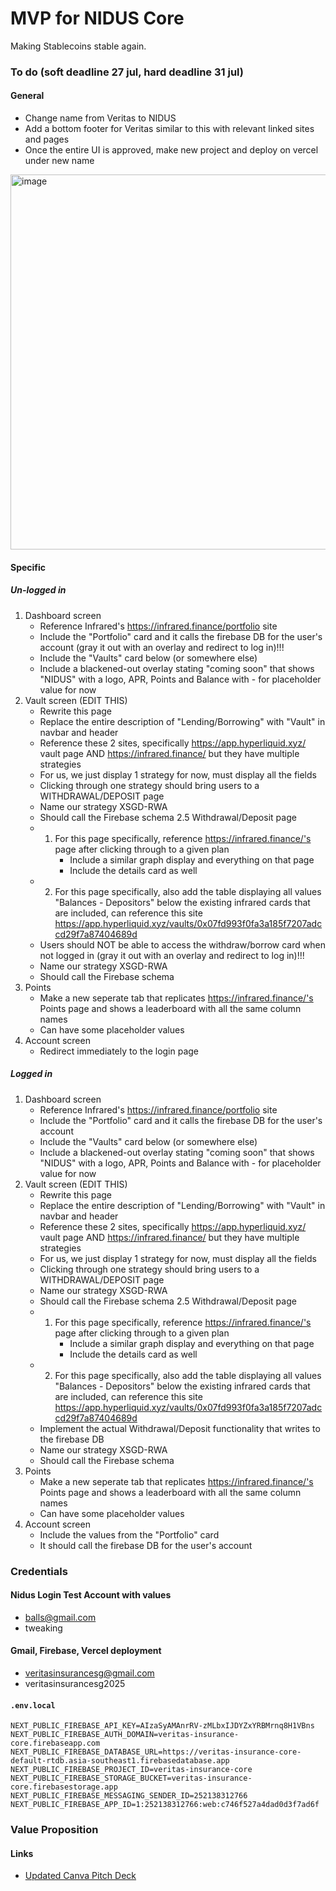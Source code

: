# MVP for NIDUS Core

Making Stablecoins stable again.

### To do (soft deadline 27 jul, hard deadline 31 jul)

#### General

* Change name from Veritas to NIDUS
* Add a bottom footer for Veritas similar to this with relevant linked sites and pages
* Once the entire UI is approved, make new project and deploy on vercel under new name

<img width="600" alt="image" src="https://github.com/user-attachments/assets/497dffa1-3464-4693-859b-cc662a878833" />

#### Specific

##### Un-logged in

1. Dashboard screen
    * Reference Infrared's https://infrared.finance/portfolio site
    * Include the "Portfolio" card and it calls the firebase DB for the user's account (gray it out with an overlay and redirect to log in)!!!
    * Include the "Vaults" card below (or somewhere else) 
    * Include a blackened-out overlay stating "coming soon" that shows "NIDUS" with a logo, APR, Points and Balance with - for placeholder value for now 
2. Vault screen (EDIT THIS)
    * Rewrite this page 
    * Replace the entire description of "Lending/Borrowing" with "Vault" in navbar and header 
    * Reference these 2 sites, specifically https://app.hyperliquid.xyz/ vault page AND https://infrared.finance/ but they have multiple strategies
    * For us, we just display 1 strategy for now, must display all the fields
    * Clicking through one strategy should bring users to a WITHDRAWAL/DEPOSIT page 
    * Name our strategy XSGD-RWA 
    * Should call the Firebase schema 
2.5 Withdrawal/Deposit page 
     * 1. For this page specifically, reference https://infrared.finance/'s page after clicking through to a given plan
          * Include a similar graph display and everything on that page 
          * Include the details card as well
     * 2. For this page specifically, also add the table displaying all values "Balances - Depositors" below the existing infrared cards that are included, can reference this site https://app.hyperliquid.xyz/vaults/0x07fd993f0fa3a185f7207adccd29f7a87404689d
     * Users should NOT be able to access the withdraw/borrow card when not logged in (gray it out with an overlay and redirect to log in)!!!
     * Name our strategy XSGD-RWA 
    * Should call the Firebase schema 
3. Points
     * Make a new seperate tab that replicates https://infrared.finance/'s Points page and shows a leaderboard with all the same column names
     * Can have some placeholder values 
4. Account screen
    * Redirect immediately to the login page

##### Logged in

1. Dashboard screen
    * Reference Infrared's https://infrared.finance/portfolio site
    * Include the "Portfolio" card and it calls the firebase DB for the user's account
    * Include the "Vaults" card below (or somewhere else) 
    * Include a blackened-out overlay stating "coming soon" that shows "NIDUS" with a logo, APR, Points and Balance with - for placeholder value for now 
2. Vault screen (EDIT THIS)
    * Rewrite this page 
    * Replace the entire description of "Lending/Borrowing" with "Vault" in navbar and header 
    * Reference these 2 sites, specifically https://app.hyperliquid.xyz/ vault page AND https://infrared.finance/ but they have multiple strategies
    * For us, we just display 1 strategy for now, must display all the fields
    * Clicking through one strategy should bring users to a WITHDRAWAL/DEPOSIT page 
    * Name our strategy XSGD-RWA 
    * Should call the Firebase schema 
2.5 Withdrawal/Deposit page 
     * 1. For this page specifically, reference https://infrared.finance/'s page after clicking through to a given plan
          * Include a similar graph display and everything on that page 
          * Include the details card as well
     * 2. For this page specifically, also add the table displaying all values "Balances - Depositors" below the existing infrared cards that are included, can reference this site https://app.hyperliquid.xyz/vaults/0x07fd993f0fa3a185f7207adccd29f7a87404689d
     * Implement the actual Withdrawal/Deposit functionality that writes to the firebase DB 
     * Name our strategy XSGD-RWA 
    * Should call the Firebase schema 
3. Points
     * Make a new seperate tab that replicates https://infrared.finance/'s Points page and shows a leaderboard with all the same column names
     * Can have some placeholder values 
4. Account screen
    * Include the values from the "Portfolio" card 
    * It should call the firebase DB for the user's account
   
### Credentials

#### Nidus Login Test Account with values

* balls@gmail.com
* tweaking

#### Gmail, Firebase, Vercel deployment

* veritasinsurancesg@gmail.com
* veritasinsurancesg2025

#### `.env.local`

```env
NEXT_PUBLIC_FIREBASE_API_KEY=AIzaSyAMAnrRV-zMLbxIJDYZxYRBMrnq8H1VBns
NEXT_PUBLIC_FIREBASE_AUTH_DOMAIN=veritas-insurance-core.firebaseapp.com
NEXT_PUBLIC_FIREBASE_DATABASE_URL=https://veritas-insurance-core-default-rtdb.asia-southeast1.firebasedatabase.app
NEXT_PUBLIC_FIREBASE_PROJECT_ID=veritas-insurance-core
NEXT_PUBLIC_FIREBASE_STORAGE_BUCKET=veritas-insurance-core.firebasestorage.app
NEXT_PUBLIC_FIREBASE_MESSAGING_SENDER_ID=252138312766
NEXT_PUBLIC_FIREBASE_APP_ID=1:252138312766:web:c746f527a4dad0d3f7ad6f
```

### Value Proposition

#### Links

* [Updated Canva Pitch Deck](https://www.canva.com/design/DAGsFpctDPc/3xg1_mWRvNI8-xKh4SyyeA/edit?utm_content=DAGsFpctDPc&utm_campaign=designshare&utm_medium=link2&utm_source=sharebutton)
